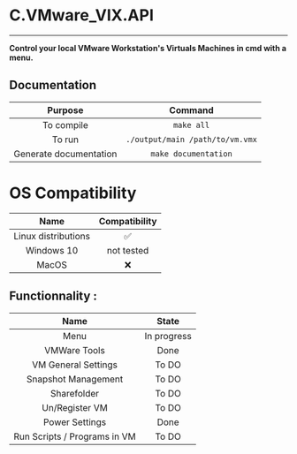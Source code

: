 # C.VMware_VIX.API 
---
**Control your local VMware Workstation's Virtuals Machines in cmd with a menu.** 

## Documentation 

| Purpose               |         Command               |
|:---------------------:|:-----------------------------:|
| To compile            |`make all`                     |
| To run                |`./output/main /path/to/vm.vmx`|
|Generate documentation | `make documentation`          |

# OS Compatibility 
| Name              | Compatibility     |
|:-----------------:|:-----------------:|
|Linux distributions|:white_check_mark: |
|Windows 10         |not tested         |
|MacOS              |:x:                |

## Functionnality :
| Name                                       | State                                           |
|:------------------------------------------:|:-----------------------------------------------:|
| Menu                                       | In progress                                     |
| VMWare Tools                               | Done                                            |
| VM General Settings                        | To DO                                           |
| Snapshot Management                        | To DO                                           |                                     
| Sharefolder                                | To DO                                           |
| Un/Register VM                             | To DO                                           |
| Power Settings                             | Done                                            |
| Run Scripts / Programs in VM               | To DO                                           |